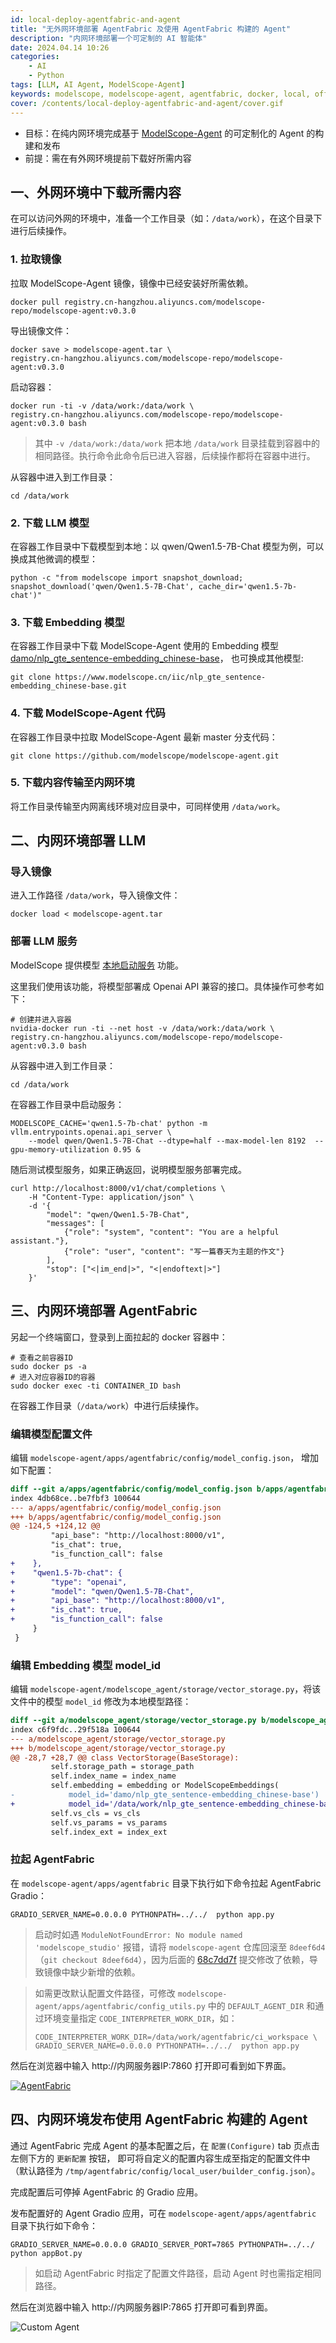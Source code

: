 ```yaml
---
id: local-deploy-agentfabric-and-agent
title: "无外网环境部署 AgentFabric 及使用 AgentFabric 构建的 Agent"
description: "内网环境部署一个可定制的 AI 智能体"
date: 2024.04.14 10:26
categories:
    - AI
    - Python
tags: [LLM, AI Agent, ModelScope-Agent]
keywords: modelscope, modelscope-agent, agentfabric, docker, local, offline, LLM, AI Agent
cover: /contents/local-deploy-agentfabric-and-agent/cover.gif
---
```


- 目标：在纯内网环境完成基于 [ModelScope-Agent](https://github.com/modelscope/modelscope-agent) 的可定制化的 Agent 的构建和发布
- 前提：需在有外网环境提前下载好所需内容

一、外网环境中下载所需内容
----------------------

在可以访问外网的环境中，准备一个工作目录（如：`/data/work`），在这个目录下进行后续操作。

### 1. 拉取镜像

拉取 ModelScope-Agent 镜像，镜像中已经安装好所需依赖。

```shell
docker pull registry.cn-hangzhou.aliyuncs.com/modelscope-repo/modelscope-agent:v0.3.0
```

导出镜像文件：

```shell
docker save > modelscope-agent.tar \
registry.cn-hangzhou.aliyuncs.com/modelscope-repo/modelscope-agent:v0.3.0
```

启动容器：

```shell
docker run -ti -v /data/work:/data/work \
registry.cn-hangzhou.aliyuncs.com/modelscope-repo/modelscope-agent:v0.3.0 bash
```

> 其中 `-v /data/work:/data/work` 把本地 `/data/work` 目录挂载到容器中的相同路径。执行命令此命令后已进入容器，后续操作都将在容器中进行。

从容器中进入到工作目录：

```shell
cd /data/work
```

### 2. 下载 LLM 模型

在容器工作目录中下载模型到本地：以 qwen/Qwen1.5-7B-Chat 模型为例，可以换成其他微调的模型：

```shell
python -c "from modelscope import snapshot_download; snapshot_download('qwen/Qwen1.5-7B-Chat', cache_dir='qwen1.5-7b-chat')"
```

### 3. 下载 Embedding 模型

在容器工作目录中下载 ModelScope-Agent 使用的 Embedding 模型
[damo/nlp_gte_sentence-embedding_chinese-base](https://github.com/modelscope/modelscope-agent/blob/master/modelscope_agent/storage/vector_storage.py#L31)，
也可换成其他模型:

```shell
git clone https://www.modelscope.cn/iic/nlp_gte_sentence-embedding_chinese-base.git
```

### 4. 下载 ModelScope-Agent 代码

在容器工作目录中拉取 ModelScope-Agent 最新 master 分支代码：

```shell
git clone https://github.com/modelscope/modelscope-agent.git
```

### 5. 下载内容传输至内网环境

将工作目录传输至内网离线环境对应目录中，可同样使用 `/data/work`。


二、内网环境部署 LLM
------------------

### 导入镜像

进入工作路径 `/data/work`，导入镜像文件：

```shell
docker load < modelscope-agent.tar
```

### 部署 LLM 服务

ModelScope 提供模型 [本地启动服务](https://modelscope.cn/docs/%E6%9C%AC%E5%9C%B0%E5%90%AF%E5%8A%A8%E6%9C%8D%E5%8A%A1) 功能。

这里我们使用该功能，将模型部署成 Openai API 兼容的接口。具体操作可参考如下：

```shell
# 创建并进入容器
nvidia-docker run -ti --net host -v /data/work:/data/work \
registry.cn-hangzhou.aliyuncs.com/modelscope-repo/modelscope-agent:v0.3.0 bash
```

从容器中进入到工作目录：

```shell
cd /data/work
```

在容器工作目录中启动服务：

```shell
MODELSCOPE_CACHE='qwen1.5-7b-chat' python -m vllm.entrypoints.openai.api_server \
    --model qwen/Qwen1.5-7B-Chat --dtype=half --max-model-len 8192  --gpu-memory-utilization 0.95 &
```

随后测试模型服务，如果正确返回，说明模型服务部署完成。

```shell
curl http://localhost:8000/v1/chat/completions \
    -H "Content-Type: application/json" \
    -d '{
        "model": "qwen/Qwen1.5-7B-Chat",
        "messages": [
            {"role": "system", "content": "You are a helpful assistant."},
            {"role": "user", "content": "写一篇春天为主题的作文"}
        ],
        "stop": ["<|im_end|>", "<|endoftext|>"]
    }'
```

三、内网环境部署 AgentFabric
-------------------------

另起一个终端窗口，登录到上面拉起的 docker 容器中：

```shell
# 查看之前容器ID
sudo docker ps -a
# 进入对应容器ID的容器
sudo docker exec -ti CONTAINER_ID bash
```

在容器工作目录（`/data/work`）中进行后续操作。

### 编辑模型配置文件

编辑 `modelscope-agent/apps/agentfabric/config/model_config.json`， 增加如下配置：

```diff
diff --git a/apps/agentfabric/config/model_config.json b/apps/agentfabric/config/model_config.json
index 4db68ce..be7fbf3 100644
--- a/apps/agentfabric/config/model_config.json
+++ b/apps/agentfabric/config/model_config.json
@@ -124,5 +124,12 @@
         "api_base": "http://localhost:8000/v1",
         "is_chat": true,
         "is_function_call": false
+    },
+    "qwen1.5-7b-chat": {
+        "type": "openai",
+        "model": "qwen/Qwen1.5-7B-Chat",
+        "api_base": "http://localhost:8000/v1",
+        "is_chat": true,
+        "is_function_call": false
     }
 }
```

### 编辑 Embedding 模型 model_id

编辑 `modelscope-agent/modelscope_agent/storage/vector_storage.py`，将该文件中的模型 `model_id` 修改为本地模型路径：

```diff
diff --git a/modelscope_agent/storage/vector_storage.py b/modelscope_agent/storage/vector_storage.py
index c6f9fdc..29f518a 100644
--- a/modelscope_agent/storage/vector_storage.py
+++ b/modelscope_agent/storage/vector_storage.py
@@ -28,7 +28,7 @@ class VectorStorage(BaseStorage):
         self.storage_path = storage_path
         self.index_name = index_name
         self.embedding = embedding or ModelScopeEmbeddings(
-            model_id='damo/nlp_gte_sentence-embedding_chinese-base')
+            model_id='/data/work/nlp_gte_sentence-embedding_chinese-base')
         self.vs_cls = vs_cls
         self.vs_params = vs_params
         self.index_ext = index_ext
```

### 拉起 AgentFabric

在 `modelscope-agent/apps/agentfabric` 目录下执行如下命令拉起 AgentFabric Gradio：

```shell
GRADIO_SERVER_NAME=0.0.0.0 PYTHONPATH=../../  python app.py
```

> 启动时如遇 `ModuleNotFoundError: No module named 'modelscope_studio'` 报错，请将 `modelscope-agent` 仓库回滚至 `8deef6d4`（`git checkout 8deef6d4`），因为后面的 [68c7dd7f](https://github.com/modelscope/modelscope-agent/commit/68c7dd7ffae0a1f93938ac3fa3fed7bfdfcdfb2b#diff-8544efbeb959a409d00730a025fd51bf9da42cd560aa4d2bd5e24f6ddbd8c9f5R7) 提交修改了依赖，导致镜像中缺少新增的依赖。

> 如需更改默认配置文件路径，可修改 `modelscope-agent/apps/agentfabric/config_utils.py` 中的 `DEFAULT_AGENT_DIR` 和通过环境变量指定 `CODE_INTERPRETER_WORK_DIR`，如：
> ```shell
> CODE_INTERPRETER_WORK_DIR=/data/work/agentfabric/ci_workspace \
> GRADIO_SERVER_NAME=0.0.0.0 PYTHONPATH=../../  python app.py
> ```

然后在浏览器中输入 http://内网服务器IP:7860 打开即可看到如下界面。

[![AgentFabric](/contents/local-deploy-agentfabric-and-agent/local_deploy.png)](https://github.com/modelscope/modelscope-agent/blob/master/docs/resource/local_deploy.png)


四、内网环境发布使用 AgentFabric 构建的 Agent
-----------------------------------------

通过 AgentFabric 完成 Agent 的基本配置之后，在 `配置(Configure)` tab 页点击左侧下方的 `更新配置` 按钮，
即可将自定义的配置内容生成至指定的配置文件中（默认路径为 `/tmp/agentfabric/config/local_user/builder_config.json`）。

完成配置后可停掉 AgentFabric 的 Gradio 应用。

发布配置好的 Agent Gradio 应用，可在 `modelscope-agent/apps/agentfabric` 目录下执行如下命令：

```shell
GRADIO_SERVER_NAME=0.0.0.0 GRADIO_SERVER_PORT=7865 PYTHONPATH=../../  python appBot.py
```

> 如启动 AgentFabric 时指定了配置文件路径，启动 Agent 时也需指定相同路径。

然后在浏览器中输入 http://内网服务器IP:7865 打开即可看到界面。

![Custom Agent](/contents/local-deploy-agentfabric-and-agent/local_deploy_agent.png)
